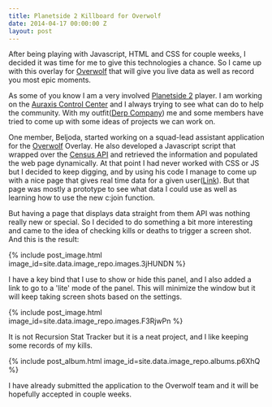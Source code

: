 ```yaml
---
title: Planetside 2 Killboard for Overwolf
date: 2014-04-17 00:00:00 Z
layout: post
---
```


After being playing with Javascript, HTML and CSS for couple weeks, I decided it was time for me to give this technologies a chance. So I came up with this overlay for [Overwolf](https://www.overwolf.com/) that will give you live data as well as record you most epic moments.

As some of you know I am a very involved [Planetside 2](https://www.planetside2.com/home) player. I am working on the [Auraxis Control Center](https://play.google.com/store/apps/details?id=com.cesarandres.ps2link) and I always trying to see what can do to help the community. With my outfit([Derp Company](https://derpcompany.com/home/)) me and some members have tried to come up with some ideas of projects we can work on. 

One member, Beljoda, started working on a squad-lead assistant application for the [Overwolf](https://www.overwolf.com/) Overlay. He also developed a Javascript script that wrapped over the [Census API](https://census.soe.com/) and retrieved the information and populated the web page dynamically. At that point I had never worked with CSS or JS but I decided to keep digging, and by using his code I manage to come up with a nice page that gives real time data for a given user([Link](https://ndacm.org/~ramirezs/sla/Player_Dashboard.html)). But that page was mostly a prototype to see what data I could use as well as learning how to use the new c:join function.

But having a page that displays data straight from them API was nothing really new or special. So I decided to do something a bit more interesting and came to the idea of checking kills or deaths to trigger a screen shot. And this is the result:

{% include post_image.html image_id=site.data.image_repo.images.3jHUNDN %}

I have a key bind that I use to show or hide this panel, and I also added a link to go to a 'lite' mode of the panel. This will minimize the window but it will keep taking screen shots based on the settings.

{% include post_image.html image_id=site.data.image_repo.images.F3RjwPn %}

It is not Recursion Stat Tracker but it is a neat project, and I like keeping some records of my kills.

{% include post_album.html image_id=site.data.image_repo.albums.p6XhQ %}

I have already submitted the application to the Overwolf team and it will be hopefully accepted in couple weeks.
